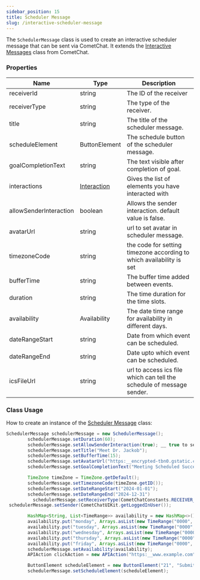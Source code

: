 ```yaml
---
sidebar_position: 15
title: Scheduler Message
slug: /interactive-scheduler-message
---
```


The `SchedulerMessage` class is used to create an interactive scheduler message that can be sent via CometChat. It extends the [Interactive Messages](/sdk/android/interactive-messages) class from CometChat.

### Properties

| Name                   | Type                                                         | Description                                                           |
| ---------------------- | ------------------------------------------------------------ | --------------------------------------------------------------------- |
| receiverId             | string                                                       | The ID of the receiver                                                |
| receiverType           | string                                                       | The type of the receiver.                                             |
| title                  | string                                                       | The title of the scheduler message.                                   |
| scheduleElement        | ButtonElement                                                | The schedule button of the scheduler message.                         |
| goalCompletionText     | string                                                       | The text visible after completion of goal.                            |
| interactions           | [Interaction](/sdk/android/interactive-messages#interaction) | Gives the list of elements you have interacted with                   |
| allowSenderInteraction | boolean                                                      | Allows the sender interaction. default value is false.                |
| avatarUrl              | string                                                       | url to set avatar in scheduler message.                               |
| timezoneCode           | string                                                       | the code for setting timezone according to which availability is set  |
| bufferTime             | string                                                       | The buffer time added between events.                                 |
| duration               | string                                                       | The time duration for the time slots.                                 |
| availability           | Availability                                                 | The date time range for availability in different days.               |
| dateRangeStart         | string                                                       | Date from which event can be scheduled.                               |
| dateRangeEnd           | string                                                       | Date upto which event can be scheduled.                               |
| icsFileUrl             | string                                                       | url to access ics file which can tell the schedule of message sender. |

### Class Usage

How to create an instance of the [Scheduler Message](/web-shared/scheduler-message) class:

```java
SchedulerMessage schedulerMessage = new SchedulerMessage();
        schedulerMessage.setDuration(60);
        schedulerMessage.setAllowSenderInteraction(true); __ true to set the sender as the scheduler
        schedulerMessage.setTitle("Meet Dr. Jackob");
        schedulerMessage.setBufferTime(15);
        schedulerMessage.setAvatarUrl("https:__encrypted-tbn0.gstatic.com_images?q=tbn:ANd9GcRdRz0HEBl1wvncmX6rU8wFrRDxt2cvn2Dq9w&usqp=CAU");
        schedulerMessage.setGoalCompletionText("Meeting Scheduled Successfully!!");

        TimeZone timeZone = TimeZone.getDefault();
        schedulerMessage.setTimezoneCode(timeZone.getID());
        schedulerMessage.setDateRangeStart("2024-01-01");
        schedulerMessage.setDateRangeEnd("2024-12-31")
          schedulerMessage.setReceiverType(CometChatConstants.RECEIVER_TYPE_USER);
 schedulerMessage.setSender(CometChatUIKit.getLoggedInUser());

        HashMap<String, List<TimeRange>> availability = new HashMap<>();
        availability.put("monday", Arrays.asList(new TimeRange("0000", "1359")));
        availability.put("tuesday", Arrays.asList(new TimeRange("0000", "1559")));
        availability.put("wednesday", Arrays.asList(new TimeRange("0000", "0659")));
        availability.put("thursday", Arrays.asList(new TimeRange("0000", "0959")));
        availability.put("friday", Arrays.asList(new TimeRange("0000", "1059")));
        schedulerMessage.setAvailability(availability);
        APIAction clickAction = new APIAction("https:__www.example.com", "POST", "data");

        ButtonElement scheduleElement = new ButtonElement("21", "Submit", clickAction);
        schedulerMessage.setScheduleElement(scheduleElement);
```
